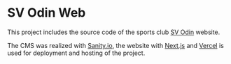 # SV Odin Web

This project includes the source code of the sports club [SV Odin](https://www.sv-odin.de/) website.

The CMS was realized with [Sanity.io](https://www.sanity.io/),
the website with [Next.js](https://nextjs.org/) and
[Vercel](https://vercel.com/) is used for deployment and hosting of the project.
